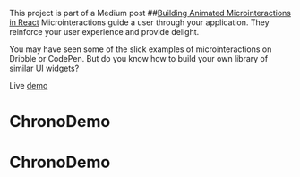 This project is part of a Medium post
##[Building Animated Microinteractions in React](https://medium.freecodecamp.com/how-to-build-animated-microinteractions-in-react-aab1cb9fe7c8)
Microinteractions guide a user through your application. They reinforce your user experience and provide delight.

You may have seen some of the slick examples of microinteractions on Dribble or CodePen. But do you know how to build your own library of similar UI widgets?

Live [demo](https://search-animation.firebaseapp.com)
# ChronoDemo
# ChronoDemo
